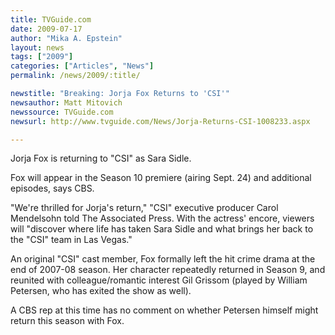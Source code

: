 ```yaml
---
title: TVGuide.com 
date: 2009-07-17
author: "Mika A. Epstein"
layout: news
tags: ["2009"]
categories: ["Articles", "News"]
permalink: /news/2009/:title/

newstitle: "Breaking: Jorja Fox Returns to 'CSI'"
newsauthor: Matt Mitovich  
newssource: TVGuide.com  
newsurl: http://www.tvguide.com/News/Jorja-Returns-CSI-1008233.aspx  

---
```


 Jorja Fox is returning to "CSI" as Sara Sidle.

Fox will appear in the Season 10 premiere (airing Sept. 24) and additional episodes, says CBS.

"We're thrilled for Jorja's return," "CSI" executive producer Carol Mendelsohn told The Associated Press. With the actress' encore, viewers will "discover where life has taken Sara Sidle and what brings her back to the "CSI" team in Las Vegas."

An original "CSI" cast member, Fox formally left the hit crime drama at the end of 2007-08 season. Her character repeatedly returned in Season 9, and reunited with colleague/romantic interest Gil Grissom (played by William Petersen, who has exited the show as well).

A CBS rep at this time has no comment on whether Petersen himself might return this season with Fox.  
